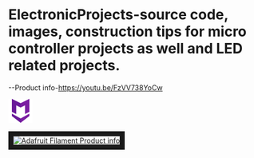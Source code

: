 # ElectronicProjects-source code, images, construction tips for micro controller projects as well and LED related projects. 
--Product info-https://youtu.be/FzVV738YoCw

![alt text](https://github.com/adam-p/markdown-here/raw/master/src/common/images/icon48.png "Logo Title Text 1")

<a href="http://www.youtube.com/watch?feature=player_embedded&v=https://youtu.be/FzVV738YoCw
" target="_blank"><img src="http://img.youtube.com/vi/https://youtu.be/FzVV738YoCw/0.jpg" 
alt="Adafruit Filament Product info" width="240" height="180" border="10" /></a>

